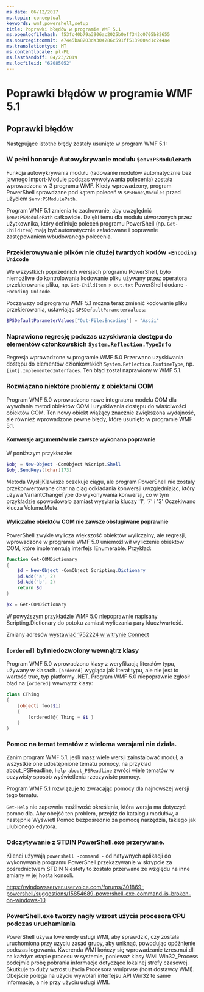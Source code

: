 ```yaml
---
ms.date: 06/12/2017
ms.topic: conceptual
keywords: wmf,powershell,setup
title: Poprawki błędów w programie WMF 5.1
ms.openlocfilehash: f53fc40b79a3906ac2025b0eff342c0705b82655
ms.sourcegitcommit: e7445ba8203da304286c591ff513900ad1c244a4
ms.translationtype: MT
ms.contentlocale: pl-PL
ms.lasthandoff: 04/23/2019
ms.locfileid: "62085052"
---
```

# <a name="bug-fixes-in-wmf-51"></a>Poprawki błędów w programie WMF 5.1

## <a name="bug-fixes"></a>Poprawki błędów

Następujące istotne błędy zostały usunięte w program WMF 5.1:

### <a name="module-auto-discovery-fully-honors-envpsmodulepath"></a>W pełni honoruje Autowykrywanie modułu `$env:PSModulePath`

Funkcja autowykrywania modułu (ładowanie modułów automatycznie bez jawnego Import-Module podczas wywoływania polecenia) została wprowadzona w 3 programu WMF.
Kiedy wprowadzony, program PowerShell sprawdzane pod kątem poleceń w `$PSHome\Modules` przed użyciem `$env:PSModulePath`.

Program WMF 5.1 zmienia to zachowanie, aby uwzględnić `$env:PSModulePath` całkowicie.
Dzięki temu dla modułu utworzonych przez użytkownika, który definiuje poleceń programu PowerShell (np. `Get-ChildItem`) mają być automatycznie załadowane i poprawnie zastępowaniem wbudowanego polecenia.

### <a name="file-redirection-no-longer-hard-codes--encoding-unicode"></a>Przekierowywanie plików nie dłużej twardych kodów `-Encoding Unicode`

We wszystkich poprzednich wersjach programu PowerShell, było niemożliwe do kontrolowania kodowanie pliku używany przez operatora przekierowania pliku, np. `Get-ChildItem > out.txt` PowerShell dodane `-Encoding Unicode`.

Począwszy od programu WMF 5.1 można teraz zmienić kodowanie pliku przekierowania, ustawiając `$PSDefaultParameterValues`:

```powershell
$PSDefaultParameterValues["Out-File:Encoding"] = "Ascii"
```

### <a name="fixed-a-regression-in-accessing-members-of-systemreflectiontypeinfo"></a>Naprawiono regresję podczas uzyskiwania dostępu do elementów członkowskich `System.Reflection.TypeInfo`

Regresja wprowadzone w programie WMF 5.0 Przerwano uzyskiwania dostępu do elementów członkowskich `System.Reflection.RuntimeType`, np. `[int].ImplementedInterfaces`.
Ten błąd został naprawiony w WMF 5.1.


### <a name="fixed-some-issues-with-com-objects"></a>Rozwiązano niektóre problemy z obiektami COM

Program WMF 5.0 wprowadzono nowe integratora modelu COM dla wywołania metod obiektów COM i uzyskiwania dostępu do właściwości obiektów COM.
Ten nowy obiekt wiążący znacznie zwiększona wydajność, ale również wprowadzone pewne błędy, które usunięto w programie WMF 5.1.

#### <a name="argument-conversions-were-not-always-performed-correctly"></a>Konwersje argumentów nie zawsze wykonano poprawnie

W poniższym przykładzie:

```powershell
$obj = New-Object -ComObject WScript.Shell
$obj.SendKeys([char]173)
```

Metoda WyślijKlawisze oczekuje ciągu, ale program PowerShell nie zostały przekonwertowane char na ciąg odkładania konwersji uwzględniając, który używa VariantChangeType do wykonywania konwersji, co w tym przykładzie spowodowało zamiast wysyłania kluczy '1', '7' i '3' Oczekiwano klucza Volume.Mute.

#### <a name="enumerable-com-objects-not-always-handled-correctly"></a>Wyliczalne obiektów COM nie zawsze obsługiwane poprawnie

PowerShell zwykle wylicza większość obiektów wyliczalny, ale regresji, wprowadzone w programie WMF 5.0 uniemożliwił wyliczenie obiektów COM, które implementują interfejs IEnumerable.  Przykład:

```powershell
function Get-COMDictionary
{
    $d = New-Object -ComObject Scripting.Dictionary
    $d.Add('a', 2)
    $d.Add('b', 2)
    return $d
}

$x = Get-COMDictionary
```

W powyższym przykładzie WMF 5.0 niepoprawnie napisany Scripting.Dictionary do potoku zamiast wyliczania pary klucz/wartość.

Zmiany adresów [wystawiać 1752224 w witrynie Connect](https://connect.microsoft.com/PowerShell/feedback/details/1752224)

### <a name="ordered-was-not-allowed-inside-classes"></a>`[ordered]` był niedozwolony wewnątrz klasy

Program WMF 5.0 wprowadzono klasy z weryfikacją literałów typu, używany w klasach.
`[ordered]` wygląda jak literał typu, ale nie jest to wartość true, typ platformy .NET.
Program WMF 5.0 niepoprawnie zgłosił błąd na `[ordered]` wewnątrz klasy:

```powershell
class CThing
{
    [object] foo($i)
    {
        [ordered]@{ Thing = $i }
    }
}
```


### <a name="help-on-about-topics-with-multiple-versions-does-not-work"></a>Pomoc na temat tematów z wieloma wersjami nie działa.

Zanim program WMF 5.1, jeśli masz wiele wersji zainstalować moduł, a wszystkie one udostępnione tematu pomocy, na przykład about_PSReadline, `help about_PSReadline` zwróci wiele tematów w oczywisty sposób wyświetlenia rzeczywiste pomocy.

Program WMF 5.1 rozwiązuje to zwracając pomocy dla najnowszej wersji tego tematu.

`Get-Help` nie zapewnia możliwość określenia, która wersja ma dotyczyć pomoc dla.
Aby obejść ten problem, przejdź do katalogu modułów, a następnie Wyświetl Pomoc bezpośrednio za pomocą narzędzia, takiego jak ulubionego edytora.

### <a name="powershellexe-reading-from-stdin-stopped-working"></a>Odczytywanie z STDIN PowerShell.exe przerywane.

Klienci używają `powershell -command -` od natywnych aplikacji do wykonywania programu PowerShell przekazywanie w skrypcie za pośrednictwem STDIN Niestety to zostało przerwane ze względu na inne zmiany w jej hosta konsoli.

https://windowsserver.uservoice.com/forums/301869-powershell/suggestions/15854689-powershell-exe-command-is-broken-on-windows-10

### <a name="powershellexe-creates-spike-in-cpu-usage-on-startup"></a>PowerShell.exe tworzy nagły wzrost użycia procesora CPU podczas uruchamiania

PowerShell używa kwerendy usługi WMI, aby sprawdzić, czy została uruchomiona przy użyciu zasad grupy, aby uniknąć, powodując opóźnienie podczas logowania.
Kwerenda WMI kończy się wprowadzanie tzres.mui.dll na każdym etapie procesu w systemie, ponieważ klasy WMI Win32_Process podejmie próbę pobrania informacje dotyczące lokalnej strefy czasowej.
Skutkuje to duży wzrost użycia Procesora wmiprvse (host dostawcy WMI).
Obejście polega na użyciu wywołań interfejsu API Win32 te same informacje, a nie przy użyciu usługi WMI.
